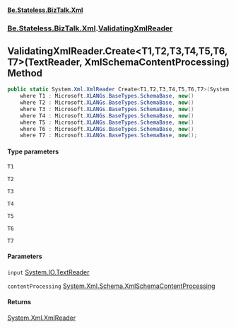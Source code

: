 #### [Be.Stateless.BizTalk.Xml](README.md 'README')
### [Be.Stateless.BizTalk.Xml](Be.Stateless.BizTalk.Xml.md 'Be.Stateless.BizTalk.Xml').[ValidatingXmlReader](ValidatingXmlReader.md 'Be.Stateless.BizTalk.Xml.ValidatingXmlReader')

## ValidatingXmlReader.Create<T1,T2,T3,T4,T5,T6,T7>(TextReader, XmlSchemaContentProcessing) Method

```csharp
public static System.Xml.XmlReader Create<T1,T2,T3,T4,T5,T6,T7>(System.IO.TextReader input, System.Xml.Schema.XmlSchemaContentProcessing contentProcessing=System.Xml.Schema.XmlSchemaContentProcessing.Strict)
    where T1 : Microsoft.XLANGs.BaseTypes.SchemaBase, new()
    where T2 : Microsoft.XLANGs.BaseTypes.SchemaBase, new()
    where T3 : Microsoft.XLANGs.BaseTypes.SchemaBase, new()
    where T4 : Microsoft.XLANGs.BaseTypes.SchemaBase, new()
    where T5 : Microsoft.XLANGs.BaseTypes.SchemaBase, new()
    where T6 : Microsoft.XLANGs.BaseTypes.SchemaBase, new()
    where T7 : Microsoft.XLANGs.BaseTypes.SchemaBase, new();
```
#### Type parameters

<a name='Be.Stateless.BizTalk.Xml.ValidatingXmlReader.Create_T1,T2,T3,T4,T5,T6,T7_(System.IO.TextReader,System.Xml.Schema.XmlSchemaContentProcessing).T1'></a>

`T1`

<a name='Be.Stateless.BizTalk.Xml.ValidatingXmlReader.Create_T1,T2,T3,T4,T5,T6,T7_(System.IO.TextReader,System.Xml.Schema.XmlSchemaContentProcessing).T2'></a>

`T2`

<a name='Be.Stateless.BizTalk.Xml.ValidatingXmlReader.Create_T1,T2,T3,T4,T5,T6,T7_(System.IO.TextReader,System.Xml.Schema.XmlSchemaContentProcessing).T3'></a>

`T3`

<a name='Be.Stateless.BizTalk.Xml.ValidatingXmlReader.Create_T1,T2,T3,T4,T5,T6,T7_(System.IO.TextReader,System.Xml.Schema.XmlSchemaContentProcessing).T4'></a>

`T4`

<a name='Be.Stateless.BizTalk.Xml.ValidatingXmlReader.Create_T1,T2,T3,T4,T5,T6,T7_(System.IO.TextReader,System.Xml.Schema.XmlSchemaContentProcessing).T5'></a>

`T5`

<a name='Be.Stateless.BizTalk.Xml.ValidatingXmlReader.Create_T1,T2,T3,T4,T5,T6,T7_(System.IO.TextReader,System.Xml.Schema.XmlSchemaContentProcessing).T6'></a>

`T6`

<a name='Be.Stateless.BizTalk.Xml.ValidatingXmlReader.Create_T1,T2,T3,T4,T5,T6,T7_(System.IO.TextReader,System.Xml.Schema.XmlSchemaContentProcessing).T7'></a>

`T7`
#### Parameters

<a name='Be.Stateless.BizTalk.Xml.ValidatingXmlReader.Create_T1,T2,T3,T4,T5,T6,T7_(System.IO.TextReader,System.Xml.Schema.XmlSchemaContentProcessing).input'></a>

`input` [System.IO.TextReader](https://docs.microsoft.com/en-us/dotnet/api/System.IO.TextReader 'System.IO.TextReader')

<a name='Be.Stateless.BizTalk.Xml.ValidatingXmlReader.Create_T1,T2,T3,T4,T5,T6,T7_(System.IO.TextReader,System.Xml.Schema.XmlSchemaContentProcessing).contentProcessing'></a>

`contentProcessing` [System.Xml.Schema.XmlSchemaContentProcessing](https://docs.microsoft.com/en-us/dotnet/api/System.Xml.Schema.XmlSchemaContentProcessing 'System.Xml.Schema.XmlSchemaContentProcessing')

#### Returns
[System.Xml.XmlReader](https://docs.microsoft.com/en-us/dotnet/api/System.Xml.XmlReader 'System.Xml.XmlReader')